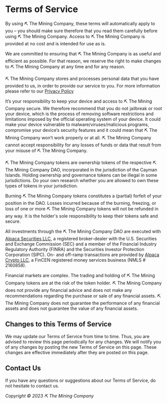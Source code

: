 # Terms of Service

By using ⛏ The Mining Company, these terms will automatically apply to you – you should make sure therefore that you read them carefully before using ⛏ The Mining Company. Access to ⛏ The Mining Company is provided at no cost and is intended for use as is.

We are committed to ensuring that ⛏ The Mining Company is as useful and efficient as possible. For that reason, we reserve the right to make changes to ⛏ The Mining Company at any time and for any reason.

⛏ The Mining Company stores and processes personal data that you have provided to us, in order to provide our service to you. For more information please refer to our [Privacy Policy](https://raw.githubusercontent.com/theminingco/.github/main/PRIVACY.md)

It’s your responsibility to keep your device and access to ⛏ The Mining Company secure. We therefore recommend that you do not jailbreak or root your device, which is the process of removing software restrictions and limitations imposed by the official operating system of your device. It could make your device vulnerable to malware/viruses/malicious programs, compromise your device’s security features and it could mean that ⛏ The Mining Company won’t work properly or at all. ⛏ The Mining Company cannot accept responsibility for any losses of funds or data that result from your misuse of ⛏ The Mining Company.

⛏ The Mining Company tokens are ownership tokens of the respective ⛏ The Mining Company DAO, incorporated in the jurisdiction of the Cayman Islands. Holding ownership and governance tokens can be illegal in some jurisdictions. Do your own research whether you are allowed to own these types of tokens in your jurisdiction.

Burning ⛏ The Mining Company tokens constitutes a (partial) forfeit of your position in the DAO. Losses incurred because of the  burning, freezing, or loss of one or more ⛏ The Mining Company tokens will not be refunded in any way. It is the holder's sole responsibility to keep their tokens safe and secure.

All investments through the ⛏ The Mining Company DAO are executed with [Alpaca Securities LLC](https://alpaca.markets), a registered broker-dealer with the U.S. Securities and Exchange Commission (SEC) and a member of the Financial Industry Regulatory Authority (FINRA) and the Securities Investor Protection Corporation (SIPC). On- and off-ramp transactions are provided by [Alpaca Crypto LLC](https://alpaca.markets), a FinCEN registered money services business (NMLS # 2160858).

Financial markets are complex. The trading and holding of ⛏ The Mining Company tokens are at the risk of the token holder. ⛏ The Mining Company does not provide any financial advice and does not make any recommendations regarding the purchase or sale of any financial assets. ⛏ The Mining Company does not guarantee the performance of any financial assets and does not guarantee the value of any financial assets.

## Changes to this Terms of Service

We may update our Terms of Service from time to time. Thus, you are advised to review this page periodically for any changes. We will notify you of any changes by posting the new Terms of Service on this page. These changes are effective immediately after they are posted on this page.

## Contact Us

If you have any questions or suggestions about our Terms of Service, do not hesitate to contact us.

*Copyright © 2023 ⛏ The Mining Company*
